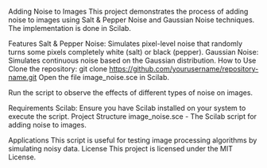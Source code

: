 Adding Noise to Images
This project demonstrates the process of adding noise to images using Salt & Pepper Noise and Gaussian Noise techniques. The implementation is done in Scilab.

Features
Salt & Pepper Noise: Simulates pixel-level noise that randomly turns some pixels completely white (salt) or black (pepper).
Gaussian Noise: Simulates continuous noise based on the Gaussian distribution.
How to Use
Clone the repository:
    git clone https://github.com/yourusername/repository-name.git
Open the file image_noise.sce in Scilab.

Run the script to observe the effects of different types of noise on images.

Requirements
Scilab: Ensure you have Scilab installed on your system to execute the script.
Project Structure
image_noise.sce - The Scilab script for adding noise to images.

Applications
This script is useful for testing image processing algorithms by simulating noisy data.
License
This project is licensed under the MIT License.
